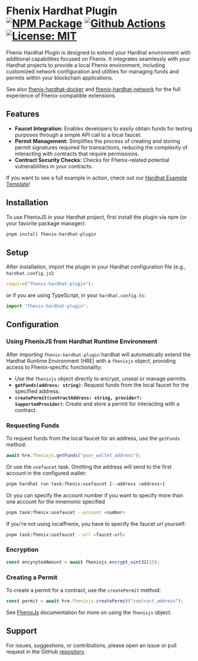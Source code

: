 # Fhenix Hardhat Plugin [![NPM Package][npm-badge]][npm] [![Github Actions][gha-badge]][gha] [![License: MIT][license-badge]][license]

[npm]: https://www.npmjs.org/package/fhenix-hardhat-plugin
[npm-badge]: https://img.shields.io/npm/v/fhenix-hardhat-plugin.svg
[gha]: https://github.com/fhenixprotocol/fhenix-hardhat-plugin/actions
[gha-badge]: https://github.com/fhenixprotocol/fhenix-hardhat-plugin/actions/workflows/test.yml/badge.svg
[license]: https://opensource.org/licenses/MIT
[license-badge]: https://img.shields.io/badge/License-MIT-blue.svg

Fhenix Hardhat Plugin is designed to extend your Hardhat environment with additional capabilities focused on Fhenix. It integrates seamlessly with your Hardhat projects to provide a local Fhenix environment, including customized network configuration and utilities for managing funds and permits within your blockchain applications.

See also [fhenix-hardhat-docker](https://www.npmjs.com/package/fhenix-hardhat-docker) and [fhenix-hardhat-network](https://www.npmjs.com/package/fhenix-hardhat-network/) for the full experience of Fhenix-compatible extensions.

## Features

- **Faucet Integration:** Enables developers to easily obtain funds for testing purposes through a simple API call to a local faucet.
- **Permit Management:** Simplifies the process of creating and storing permit signatures required for transactions, reducing the complexity of interacting with contracts that require permissions.
- **Contract Security Checks:** Checks for Fhenix-related potential vulnerabilities in your contracts.

If you want to see a full example in action, check out our [Hardhat Example Template](https://github.com/FhenixProtocol/fhenix-hardhat-example)!

## Installation

To use FhenixJS in your Hardhat project, first install the plugin via npm (or your favorite package manager):

```sh
pnpm install fhenix-hardhat-plugin
```

## Setup

After installation, import the plugin in your Hardhat configuration file (e.g., `hardhat.config.js`):

```javascript
require("fhenix-hardhat-plugin");
```

or if you are using TypeScript, in your `hardhat.config.ts`:

```typescript
import "fhenix-hardhat-plugin";
```

## Configuration

### Using FhenixJS from Hardhat Runtime Environment

After importing `fhenix-hardhat-plugin` hardhat will automatically extend the Hardhat Runtime Environment (HRE) with a `fhenixjs` object, providing access to Fhenix-specific functionality:

- Use the `fhenixjs` object directly to encrypt, unseal or manage permits.
- **`getFunds(address: string)`**: Request funds from the local faucet for the specified address.
- **`createPermit(contractAddress: string, provider?: SupportedProvider)`**: Create and store a permit for interacting with a contract.

### Requesting Funds

To request funds from the local faucet for an address, use the `getFunds` method:

```javascript
await hre.fhenixjs.getFunds("your_wallet_address");
```

Or use the `usefaucet` task. Omitting the address will send to the first account in the configured wallet:

```sh
pnpm hardhat run task:fhenix:usefaucet [--address <address>]
```

Or you can specify the account number if you want to specify more than one account for the mnemonic specified
```sh
pnpm task:fhenix:usefaucet --account <number>
```
If you're not using localfhenix, you have to specify the faucet url yourself:
```sh
pnpm task:fhenix:usefaucet --url <faucet-url>
```


### Encryption

```javascript
const encyrptedAmount = await fhenixjs.encrypt_uint32(15);
```

### Creating a Permit

To create a permit for a contract, use the `createPermit` method:

```javascript
const permit = await hre.fhenixjs.createPermit("contract_address");
```

See [FhenixJs](https://github.com/FhenixProtocol/fhenix.js) documentation for more on using the `fhenixjs` object.

## Support

For issues, suggestions, or contributions, please open an issue or pull request in the GitHub [repository](https://github.com/FhenixProtocol/fhenix-hardhat-plugin/).
